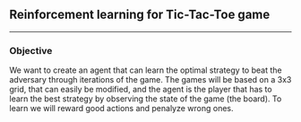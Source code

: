 ## Reinforcement learning for Tic-Tac-Toe game
---
### Objective
We want to create an agent that can learn the optimal strategy to beat the adversary through iterations of the game.
The games will be based on a 3x3 grid, that can easily be modified, and the agent is the player that has to learn the best strategy by observing the state of the game (the board). To learn we will reward good actions and penalyze wrong ones.

